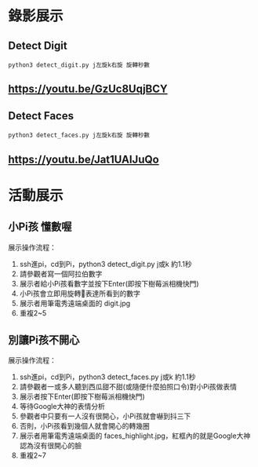 # 錄影展示
## Detect Digit
`python3 detect_digit.py j左旋k右旋 旋轉秒數`
## https://youtu.be/GzUc8UqjBCY
## Detect Faces
`python3 detect_faces.py j左旋k右旋 旋轉秒數`
## https://youtu.be/Jat1UAIJuQo
# 活動展示
## 小Pi孩 懂數喔
展示操作流程：
1. ssh進pi，cd到Pi，python3 detect_digit.py j或k 約1.1秒
2. 請參觀者寫一個阿拉伯數字
3. 展示者給小Pi孩看數字並按下Enter(即按下樹莓派相機快門)
4. 小Pi孩會立即用旋轉表達所看到的數字
5. 展示者用筆電秀遠端桌面的 digit.jpg
6. 重複2~5
## 別讓Pi孩不開心
展示操作流程：
1. ssh進pi，cd到Pi，python3 detect_faces.py j或k 約1.1秒
2. 請參觀者一或多人聽到西瓜甜不甜(或隨便什麼拍照口令)對小Pi孩做表情
3. 展示者按下Enter(即按下樹莓派相機快門)
4. 等待Google大神的表情分析
5. 參觀者中只要有一人沒有很開心，小Pi孩就會嚇到抖三下
6. 否則，小Pi孩看到幾個人就會開心的轉幾圈
7. 展示者用筆電秀遠端桌面的 faces_highlight.jpg，紅框內的就是Google大神認為沒有很開心的臉
8. 重複2~7